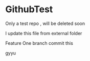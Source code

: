 # GithubTest
Only a test repo , will be deleted soon

I update this file from external folder

Feature One branch commit this

gyyu

